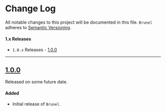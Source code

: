 # Change Log

All notable changes to this project will be documented in this file.
`Brunel` adheres to [Semantic Versioning](http://semver.org/).

#### 1.x Releases
- `1.0.x` Releases - [1.0.0](#100)

---

## [1.0.0](https://github.com/ustwo/brunel/releases/tag/1.0.0)
Released on some future date.

#### Added
- Initial release of `Brunel`.
